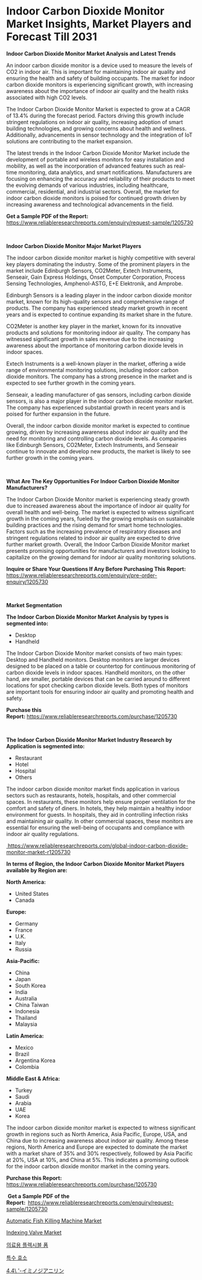 <p><h1>Indoor Carbon Dioxide Monitor Market Insights, Market Players and Forecast Till 2031</h1></p><p><strong>Indoor Carbon Dioxide Monitor Market Analysis and Latest Trends</strong></p>
<p><p>An indoor carbon dioxide monitor is a device used to measure the levels of CO2 in indoor air. This is important for maintaining indoor air quality and ensuring the health and safety of building occupants. The market for indoor carbon dioxide monitors is experiencing significant growth, with increasing awareness about the importance of indoor air quality and the health risks associated with high CO2 levels.</p><p>The Indoor Carbon Dioxide Monitor Market is expected to grow at a CAGR of 13.4% during the forecast period. Factors driving this growth include stringent regulations on indoor air quality, increasing adoption of smart building technologies, and growing concerns about health and wellness. Additionally, advancements in sensor technology and the integration of IoT solutions are contributing to the market expansion.</p><p>The latest trends in the Indoor Carbon Dioxide Monitor Market include the development of portable and wireless monitors for easy installation and mobility, as well as the incorporation of advanced features such as real-time monitoring, data analytics, and smart notifications. Manufacturers are focusing on enhancing the accuracy and reliability of their products to meet the evolving demands of various industries, including healthcare, commercial, residential, and industrial sectors. Overall, the market for indoor carbon dioxide monitors is poised for continued growth driven by increasing awareness and technological advancements in the field.</p></p>
<p><strong>Get a Sample PDF of the Report:&nbsp;</strong> <a href="https://www.reliableresearchreports.com/enquiry/request-sample/1205730">https://www.reliableresearchreports.com/enquiry/request-sample/1205730</a></p>
<p>&nbsp;</p>
<p><strong>Indoor Carbon Dioxide Monitor Major Market Players</strong></p>
<p><p>The indoor carbon dioxide monitor market is highly competitive with several key players dominating the industry. Some of the prominent players in the market include Edinburgh Sensors, CO2Meter, Extech Instruments, Senseair, Gain Express Holdings, Onset Computer Corporation, Process Sensing Technologies, Amphenol-ASTG, E+E Elektronik, and Amprobe.</p><p>Edinburgh Sensors is a leading player in the indoor carbon dioxide monitor market, known for its high-quality sensors and comprehensive range of products. The company has experienced steady market growth in recent years and is expected to continue expanding its market share in the future.</p><p>CO2Meter is another key player in the market, known for its innovative products and solutions for monitoring indoor air quality. The company has witnessed significant growth in sales revenue due to the increasing awareness about the importance of monitoring carbon dioxide levels in indoor spaces.</p><p>Extech Instruments is a well-known player in the market, offering a wide range of environmental monitoring solutions, including indoor carbon dioxide monitors. The company has a strong presence in the market and is expected to see further growth in the coming years.</p><p>Senseair, a leading manufacturer of gas sensors, including carbon dioxide sensors, is also a major player in the indoor carbon dioxide monitor market. The company has experienced substantial growth in recent years and is poised for further expansion in the future.</p><p>Overall, the indoor carbon dioxide monitor market is expected to continue growing, driven by increasing awareness about indoor air quality and the need for monitoring and controlling carbon dioxide levels. As companies like Edinburgh Sensors, CO2Meter, Extech Instruments, and Senseair continue to innovate and develop new products, the market is likely to see further growth in the coming years.</p></p>
<p>&nbsp;</p>
<p><strong>What Are The Key Opportunities For Indoor Carbon Dioxide Monitor Manufacturers?</strong></p>
<p><p>The Indoor Carbon Dioxide Monitor market is experiencing steady growth due to increased awareness about the importance of indoor air quality for overall health and well-being. The market is expected to witness significant growth in the coming years, fueled by the growing emphasis on sustainable building practices and the rising demand for smart home technologies. Factors such as the increasing prevalence of respiratory diseases and stringent regulations related to indoor air quality are expected to drive further market growth. Overall, the Indoor Carbon Dioxide Monitor market presents promising opportunities for manufacturers and investors looking to capitalize on the growing demand for indoor air quality monitoring solutions.</p></p>
<p><strong>Inquire or Share Your Questions If Any Before Purchasing This Report:</strong> <a href="https://www.reliableresearchreports.com/enquiry/pre-order-enquiry/1205730">https://www.reliableresearchreports.com/enquiry/pre-order-enquiry/1205730</a></p>
<p>&nbsp;</p>
<p><strong>Market Segmentation</strong></p>
<p><strong>The Indoor Carbon Dioxide Monitor Market Analysis by types is segmented into:</strong></p>
<p><ul><li>Desktop</li><li>Handheld</li></ul></p>
<p><p>The Indoor Carbon Dioxide Monitor market consists of two main types: Desktop and Handheld monitors. Desktop monitors are larger devices designed to be placed on a table or countertop for continuous monitoring of carbon dioxide levels in indoor spaces. Handheld monitors, on the other hand, are smaller, portable devices that can be carried around to different locations for spot checking carbon dioxide levels. Both types of monitors are important tools for ensuring indoor air quality and promoting health and safety.</p></p>
<p><strong>Purchase this Report:&nbsp;</strong><a href="https://www.reliableresearchreports.com/purchase/1205730">https://www.reliableresearchreports.com/purchase/1205730</a></p>
<p>&nbsp;</p>
<p><strong>The Indoor Carbon Dioxide Monitor Market Industry Research by Application is segmented into:</strong></p>
<p><ul><li>Restaurant</li><li>Hotel</li><li>Hospital</li><li>Others</li></ul></p>
<p><p>The indoor carbon dioxide monitor market finds application in various sectors such as restaurants, hotels, hospitals, and other commercial spaces. In restaurants, these monitors help ensure proper ventilation for the comfort and safety of diners. In hotels, they help maintain a healthy indoor environment for guests. In hospitals, they aid in controlling infection risks and maintaining air quality. In other commercial spaces, these monitors are essential for ensuring the well-being of occupants and compliance with indoor air quality regulations.</p></p>
<p><a href="https://www.reliableresearchreports.com/global-indoor-carbon-dioxide-monitor-market-r1205730">&nbsp;https://www.reliableresearchreports.com/global-indoor-carbon-dioxide-monitor-market-r1205730</a></p>
<p><strong>In terms of Region, the Indoor Carbon Dioxide Monitor Market Players available by Region are:</strong></p>
<p>
    <p> <strong> North America: </strong>
        <ul>
            <li>United States</li>
            <li>Canada</li>
        </ul>
        </p> 
    <p> <strong> Europe: </strong>
        <ul>
            <li>Germany</li>
            <li>France</li>
            <li>U.K.</li>
            <li>Italy</li>
            <li>Russia</li>
        </ul>
        </p> 
    <p> <strong> Asia-Pacific: </strong>
        <ul>
            <li>China</li>
            <li>Japan</li>
            <li>South Korea</li>
            <li>India</li>
            <li>Australia</li>
            <li>China Taiwan</li>
            <li>Indonesia</li>
            <li>Thailand</li>
            <li>Malaysia</li>
        </ul>
        </p> 
    <p> <strong> Latin America: </strong>
        <ul>
            <li>Mexico</li>
            <li>Brazil</li>
            <li>Argentina Korea</li>
            <li>Colombia</li>
        </ul>
        </p> 
    <p> <strong> Middle East & Africa: </strong>
        <ul>
            <li>Turkey</li>
            <li>Saudi</li>
            <li>Arabia</li>
            <li>UAE</li>
            <li>Korea</li>
        </ul>
    </p>
    </p>
<p><p>The indoor carbon dioxide monitor market is expected to witness significant growth in regions such as North America, Asia Pacific, Europe, USA, and China due to increasing awareness about indoor air quality. Among these regions, North America and Europe are expected to dominate the market with a market share of 35% and 30% respectively, followed by Asia Pacific at 20%, USA at 10%, and China at 5%. This indicates a promising outlook for the indoor carbon dioxide monitor market in the coming years.</p></p>
<p><strong>Purchase this Report: </strong><a href="https://www.reliableresearchreports.com/purchase/1205730">https://www.reliableresearchreports.com/purchase/1205730</a></p>
<p>&nbsp;<strong>Get a Sample PDF of the Report:&nbsp;&nbsp;</strong><a href="https://www.reliableresearchreports.com/enquiry/request-sample/1205730">https://www.reliableresearchreports.com/enquiry/request-sample/1205730</a></p>
<p><strong></strong></p>
<p><p><a href="https://github.com/Angelnienowdseej3e45z3p8c/Market-Research-Report-List-3/blob/main/automatic-fish-killing-machine-market.md">Automatic Fish Killing Machine Market</a></p><p><a href="https://github.com/angeliabkratze/Market-Research-Report-List-1/blob/main/indexing-valve-market.md">Indexing Valve Market</a></p><p><a href="https://github.com/JeromeRtyau89966/Market-Research-Report-List-2/blob/main/5486567176094.md">의료용 플렉시블 폼</a></p><p><a href="https://github.com/TimmyMann6767/Market-Research-Report-List-2/blob/main/3553092176093.md">특수 효소</a></p><p><a href="https://github.com/LizaHeller2023/Market-Research-Report-List-1/blob/main/9223895163574.md">4,4\ '-イミノジアニリン</a></p></p>